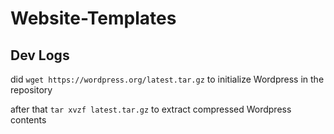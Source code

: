 # Website-Templates

## Dev Logs

did `wget https://wordpress.org/latest.tar.gz` to initialize Wordpress in the repository

after that `tar xvzf latest.tar.gz` to extract compressed Wordpress contents


